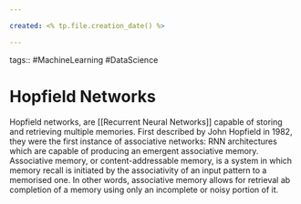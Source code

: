 ```yaml
---

created: <% tp.file.creation_date() %>

---
```

tags:: #MachineLearning #DataScience 

# Hopfield Networks

Hopfield networks, are [[Recurrent Neural Networks]] capable of storing and retrieving multiple memories. First described by John Hopfield in 1982, they were the first instance of associative networks: RNN architectures which are capable of producing an emergent associative memory. Associative memory, or content-addressable memory, is a system in which memory recall is initiated by the associativity of an input pattern to a memorised one. In other words, associative memory allows for retrieval ab completion of a memory using only an incomplete or noisy portion of it.